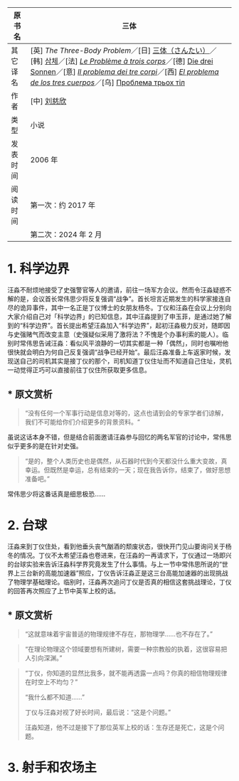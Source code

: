 | 原书名   | 三体                                                         |
| -------- | ------------------------------------------------------------ |
| 其它译名 | [英] *The Three-Body Problem*／[日] [三体（さんたい）](https://ja.wikipedia.org/wiki/%E4%B8%89%E4%BD%93)／[韩] [삼체](https://ko.wikipedia.org/wiki/%EC%82%BC%EC%B2%B4_(%EC%86%8C%EC%84%A4))／[法] *[Le Problème à trois corps](https://fr.wikipedia.org/wiki/Le_Probl%C3%A8me_%C3%A0_trois_corps)*／[德] [Die drei Sonnen](https://de.wikipedia.org/wiki/Die_drei_Sonnen)／[意] [*Il problema dei tre corpi*](https://es.wikipedia.org/wiki/El_problema_de_los_tres_cuerpos)／[西] *[El problema de los tres cuerpos](https://es.wikipedia.org/wiki/El_problema_de_los_tres_cuerpos)*／[乌] [Проблема трьох тіл](https://uk.wikipedia.org/wiki/%D0%9F%D1%80%D0%BE%D0%B1%D0%BB%D0%B5%D0%BC%D0%B0_%D1%82%D1%80%D1%8C%D0%BE%D1%85_%D1%82%D1%96%D0%BB) |
| 作者     | [中] [刘慈欣](https://zh.wikipedia.org/wiki/%E5%88%98%E6%85%88%E6%AC%A3) |
| 类型     | 小说                                                         |
| 发表时间 | 2006 年                                                      |
| 阅读时间 | 第一次：约 2017 年                                           |
|          | 第二次：2024 年 2 月                                         |



# 1. 科学边界

汪淼不耐烦地接受了史强警官等人的邀请，前往一场军方会议。然而令汪淼疑惑不解的是，会议首长常伟思少将反复强调“战争”。首长坦言近期发生的科学家接连自尽的诡异事件，其中一名正是丁仪博士的女朋友杨冬。丁仪和汪淼在会议上分别向大家介绍自己对「科学边界」的已知信息，其中汪淼提到了申玉菲，是通过她了解到的“科学边界”。首长提出希望汪淼加入“科学边界”，起初汪淼极力反对，随即因与史强赌气而改变主意（史强疑似采用了激将法？不愧是个办事利索的能人）。临别时常伟思告诫汪淼：看似风平浪静的一切其实都是一种「偶然」，同时也嘱咐他很快就会明白为何自己反复强调“战争已经开始”。最后汪淼准备上车返家时候，发现送自己的司机其实是接丁仪的那个，司机知道丁仪住址而不知道自己住址，灵机一动觉得正巧可以直接前往丁仪住所获取更多信息。

## * 原文赏析

>   “没有任何一个军事行动是信息对等的，这点也请到会的专家学者们谅解，我们不可能给你们介绍更多的背景资料。“

虽说这话本身不错，但是结合前面邀请汪淼参与回忆的两名军官的讨论中，常伟思似乎更多的是在针对史强。

> “是的，整个人类历史也是偶然，从石器时代到今天都没什么重大变故，真幸运。但既然是幸运，总有结束的一天；现在我告诉你，结束了，做好思想准备吧。”

常伟思少将这番话真是细思极恐……



# 2. 台球

汪淼来到丁仪住处，看到他垂头丧气酗酒的颓废状态，很快开门见山要询问关于杨冬的情况。丁仪不太希望汪淼也卷进来，在汪淼的一再请求下，丁仪通过一场即兴的台球实验来告诉汪淼科学界究竟发生了什么事情。与上一节中常伟思所说的“世界上三台新的高能加速器”照应，丁仪告诉汪淼正是这三台高能加速器的出现挑战了物理学基础理论。临别时，汪淼再次追问丁仪是否真的相信这套挑战理论，丁仪的回答再次照应了上节中英军上校的话。

## * 原文赏析

>   “这就意味着宇宙普适的物理规律不存在，那物理学……也不存在了。”



>   “在理论物理这个领域要想有所建树，需要一种宗教般的执着，这很容易把人引向深渊。”



>   “丁仪，你知道的显然比我多，就不能再透露一点吗？你真的相信物理规律在时空上不均匀？”
>
>   “我什么都不知道……”
>
>   丁仪与汪淼对视了好长时间，最后说：“这是个问题。”
>
>   汪淼知道，他不过是接下了那位英军上校的话：生存还是死亡，这是个问题。





# 3. 射手和农场主

